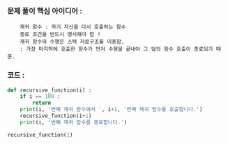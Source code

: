 ### 문제 풀이 핵심 아이디어 :
        재귀 함수 : 자기 자신을 다시 호출하는 함수
        종료 조건을 반드시 명시해야 함 !
        재귀 함수의 수행은 스택 자료구조를 이용함.
        : 가장 마지막에 호출한 함수가 먼저 수행을 끝내야 그 앞의 함수 호출이 종료되기 때문.
        
### 코드 :
```python
def recursive_function(i) :
    if i == 100 :
        return
    print(i, '번째 재귀 함수에서 ', i+1, '번째 재귀 함수를 호출합니다.')
    recursive_function(i+1)
    print(i, '번째 재귀 함수를 종료합니다.')

recursive_function(1)
```

